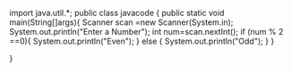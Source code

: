 import java.util.*;
public class javacode {
    public static void main(String[]args){
        Scanner scan =new Scanner(System.in);
        System.out.println("Enter a Number");
        int num=scan.nextInt();
        if (num % 2 ==0){
            System.out.println("Even");
         }
         else {
            System.out.println("Odd");
         }
    }
    
}

